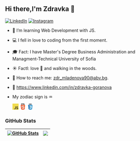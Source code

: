 ## Hi there,I'm Zdravka 👋

[![LinkedIn](https://img.shields.io/badge/-LinkedIn-0e76a8?style=flat-oval&logo=Linkedin&logoColor=black)](https://www.linkedin.com/in/zdravka.goranova/)   [![Instagram](https://img.shields.io/badge/-Instagram-e4405f?style=flat-oval&logo=Instagram&logoColor=black)](https://www.instagram.com/zdravka.goranova/)
 

- :seedling: I’m learning Web Development with JS.
- 💻 I fell in love to coding from the first moment.
- :mortar_board: Fact: I have Master's Degree Business Administration and Managment-Technical University of Sofia
- :sunny: FactI: love :bicyclist: and walking in the woods.
- :e-mail: How to reach me: zdr_mladenova90@abv.bg.
- 🔗 https://www.linkedin.com/in/zdravka-goranova
- My zodiac sign is :aquarius:
   
   <code><img height="20" alt="javascript" src="https://raw.githubusercontent.com/github/explore/80688e429a7d4ef2fca1e82350fe8e3517d3494d/topics/javascript/javascript.png"></code>
  <code><img height="20" alt="html" src="https://raw.githubusercontent.com/github/explore/80688e429a7d4ef2fca1e82350fe8e3517d3494d/topics/html/html.png"></code>
  <code><img height="20" alt="css" src="https://raw.githubusercontent.com/github/explore/80688e429a7d4ef2fca1e82350fe8e3517d3494d/topics/css/css.png"></code>

### GitHub Stats

| <a href="#"><img align="center" src="https://github-readme-stats.vercel.app/api?username=zdravkagoranova&show_icons=true&include_all_commits=true&hide_border=true" alt="GitHub Stats" /></a> | <a href="#"><img align="center" src="https://github-readme-stats.vercel.app/api/top-langs/?username=zdravkagoranova&layout=compact&hide_border=true" /></a> |
| ------------- | ------------- |

>
<!---
ZdravkaGoranova/ZdravkaGoranova is a ✨ special ✨ repository because its `README.md` (this file) appears on your GitHub profile.
You can click the Preview link to take a look at your changes.
--->
